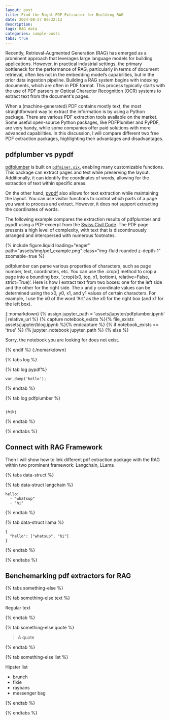 ```yaml
---
layout: post
title: Find the Right PDF Extractor for Building RAG
date: 2024-08-27 00:32:13
description: 
tags: RAG data
categories: sample-posts
tabs: true
---
```


Recently, Retrieval-Augmented Generation (RAG) has emerged as a prominent approach that leverages large language models for building applications. However, in practical industrial settings, the primary bottleneck for the performance of RAG, particularly in terms of document retrieval, often lies not in the embedding model’s capabilities, but in the prior data ingestion pipeline. Building a RAG system begins with indexing documents, which are often in PDF format. This process typically starts with the use of PDF parsers or Optical Character Recognition (OCR) systems to extract text from the document's pages.


<!-- Recently, the new model [ColPali](https://arxiv.org/html/2407.01449v2) has attracte a lot of attention, for its use of a vision-language model to extract information for retrieval purposes. This approach demonstrates that leveraging recent Vision Language Models can produce high-quality, contextualized embeddings directly from images of document pages. -->

When a (machine-generated) PDF contains mostly text, the most straightforward way to extract the information is by using a Python package. There are various PDF extraction tools available on the market. Some useful open-source Python packages, like PDFPlumber and PyPDF, are very handy, while some companies offer paid solutions with more advanced capabilities. In this discussion, I will compare different two free PDF extraction packages, highlighting their advantages and disadvantages.



## pdfplumber vs pypdf 

[pdfplumber](https://github.com/jsvine/pdfplumber) is built on [`pdfminer.six`](https://github.com/goulu/pdfminer), enabling many customizable functions. This package can extract pages and text while preserving the layout. Additionally, it can identify the coordinates of words, allowing for the extraction of text within specific areas.

On the other hand, [pypdf](https://pypi.org/project/pypdf/) also allows for text extraction while maintaining the layout. You can use visitor functions to control which parts of a page you want to process and extract. However, it does not support extracting the coordinates of words.

The following example compares the extraction results of pdfplumber and pypdf using a PDF excerpt from the [Swiss Civil Code](https://www.fedlex.admin.ch/eli/cc/24/233_245_233/en). The PDF page presents a high level of complexity, with text that is discontinuously arranged and interspersed with numerous footnotes.


<div class="row mt-3">
    <div class="col-sm mt-3 mt-md-0">
        {% include figure.liquid loading="eager" path="assets/img/pdf_example.png" class="img-fluid rounded z-depth-1" zoomable=true %}
    </div>
    
</div>



pdfplumber can parse various properties of characters, such as page number, text, coordinates, etc. You can use the .crop() method to crop a page into a bounding box, ‘.crop((x0, top, x1, bottom), relative=False, strict=True)‘. Here is how I extract text from two boxes: one for the left side and the other for the right side. The x and y coordinate values can be determined using the x0, y0, x1, and y1 values of certain characters. For example, I use the x0 of the word 'Art' as the x0 for the right box (and x1 for the left box).

{::nomarkdown}
{% assign jupyter_path = 'assets/jupyter/pdfplumber.ipynb' | relative_url %}
{% capture notebook_exists %}{% file_exists assets/jupyter/blog.ipynb %}{% endcapture %}
{% if notebook_exists == 'true' %}
  {% jupyter_notebook jupyter_path %}
{% else %}
  <p>Sorry, the notebook you are looking for does not exist.</p>
{% endif %}
{:/nomarkdown}


{% tabs log %}

{% tab log pypdf%}

```pypdf
var_dump('hello');
```

{% endtab %}

{% tab log pdfplumber %}

```pdfplumber

jhjkj
```


{% endtab %}


{% endtabs %}

## Connect with RAG Framework 

Then I will show how to link different pdf extraction package with
the RAG within two prominent framework: Langchain, LLama

{% tabs data-struct %}

{% tab data-struct langchain %}

```langchain
hello:
  - "whatsup"
  - "hi"
```

{% endtab %}

{% tab data-struct llama %}

```Llama
{
  "hello": ["whatsup", "hi"]
}
```

{% endtab %}

{% endtabs %}

## Benchemarking pdf extractors for RAG

{% tabs something-else %}

{% tab something-else text %}

Regular text

{% endtab %}

{% tab something-else quote %}

> A quote

{% endtab %}

{% tab something-else list %}

Hipster list

- brunch
- fixie
- raybans
- messenger bag

{% endtab %}

{% endtabs %}
